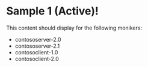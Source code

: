 # Sample 1 (Active)!

This content should display for the following monikers:

* contososerver-2.0
* contososerver-2.1
* contosoclient-1.0
* contosoclient-2.0